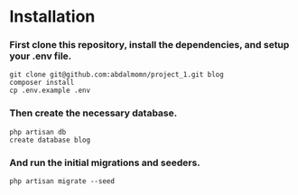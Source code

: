 # Installation
### First clone this repository, install the dependencies, and setup your .env file.
```
git clone git@github.com:abdalmomn/project_1.git blog
composer install
cp .env.example .env
```
### Then create the necessary database.
```
php artisan db
create database blog
```
### And run the initial migrations and seeders.
```
php artisan migrate --seed
```
